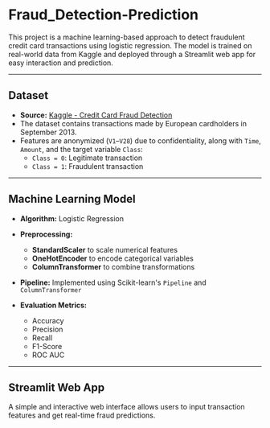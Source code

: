 # Fraud_Detection-Prediction

This project is a machine learning-based approach to detect fraudulent credit card transactions using logistic regression. The model is trained on real-world data from Kaggle and deployed through a Streamlit web app for easy interaction and prediction.

---

## Dataset

- **Source:** [Kaggle - Credit Card Fraud Detection](https://www.kaggle.com/datasets/mlg-ulb/creditcardfraud)
- The dataset contains transactions made by European cardholders in September 2013.
- Features are anonymized (`V1`–`V28`) due to confidentiality, along with `Time`, `Amount`, and the target variable `Class`:
  - `Class = 0`: Legitimate transaction
  - `Class = 1`: Fraudulent transaction

---

##  Machine Learning Model

- **Algorithm:** Logistic Regression
- **Preprocessing:**
  - **StandardScaler** to scale numerical features
  - **OneHotEncoder** to encode categorical variables
  - **ColumnTransformer** to combine transformations

- **Pipeline:** Implemented using Scikit-learn's `Pipeline` and `ColumnTransformer`
- **Evaluation Metrics:**
  - Accuracy
  - Precision
  - Recall
  - F1-Score
  - ROC AUC

---

##  Streamlit Web App

A simple and interactive web interface allows users to input transaction features and get real-time fraud predictions.


